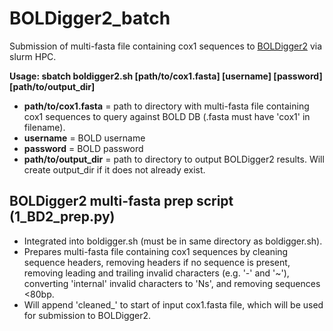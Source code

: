 # BOLDigger2_batch
Submission of multi-fasta file containing cox1 sequences to [BOLDigger2](https://github.com/DominikBuchner/BOLDigger2) via slurm HPC.




**Usage: sbatch boldigger2.sh [path/to/cox1.fasta] [username] [password] [path/to/output_dir]**
- **path/to/cox1.fasta** = path to directory with multi-fasta file containing cox1 sequences to query against BOLD DB (.fasta must have 'cox1' in filename).
- **username** = BOLD username
- **password** = BOLD password
- **path/to/output_dir** = path to directory to output BOLDigger2 results. Will create output_dir if it does not already exist.



## BOLDigger2 multi-fasta prep script (1_BD2_prep.py)
- Integrated into boldigger.sh (must be in same directory as boldigger.sh).
- Prepares multi-fasta file containing cox1 sequences by cleaning sequence headers, removing headers if no sequence is present, removing leading and trailing invalid characters (e.g. '-' and '~'), converting 'internal' invalid characters to 'Ns', and removing sequences <80bp.
- Will append 'cleaned_' to start of input cox1.fasta file, which will be used for submission to BOLDigger2.

